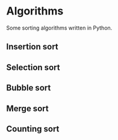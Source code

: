 # Algorithms
Some sorting algorithms written in Python.

## Insertion sort
## Selection sort
## Bubble sort
## Merge sort
## Counting sort
